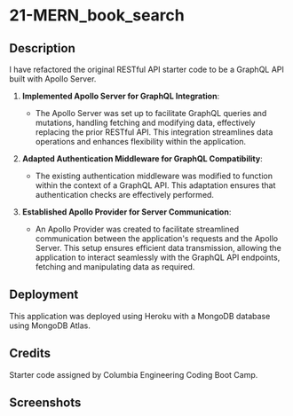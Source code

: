 # 21-MERN_book_search

## Description

I have refactored the original RESTful API starter code to be a GraphQL API built with Apollo Server.

1. **Implemented Apollo Server for GraphQL Integration**:

   - The Apollo Server was set up to facilitate GraphQL queries and mutations, handling fetching and modifying data, effectively replacing the prior RESTful API. This integration streamlines data operations and enhances flexibility within the application.

2. **Adapted Authentication Middleware for GraphQL Compatibility**:

   - The existing authentication middleware was modified to function within the context of a GraphQL API. This adaptation ensures that authentication checks are effectively performed.

3. **Established Apollo Provider for Server Communication**:
   - An Apollo Provider was created to facilitate streamlined communication between the application's requests and the Apollo Server. This setup ensures efficient data transmission, allowing the application to interact seamlessly with the GraphQL API endpoints, fetching and manipulating data as required.

## Deployment

This application was deployed using Heroku with a MongoDB database using MongoDB Atlas.

## Credits

Starter code assigned by Columbia Engineering Coding Boot Camp.

## Screenshots
